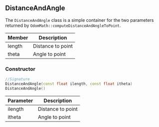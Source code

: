 ## DistanceAndAngle

The `DistanceAndAngle` class is a simple container for the two parameters returned by `OdomMath::computeDistanceAndAngleToPoint`.

Member | Description
-------|------------
length | Distance to point
theta | Angle to point

### Constructor

```c++
//Signature
DistanceAndAngle(const float ilength, const float itheta)
DistanceAndAngle()
```

Parameter | Description
----------|------------
ilength | Distance to point
itheta | Angle to point
